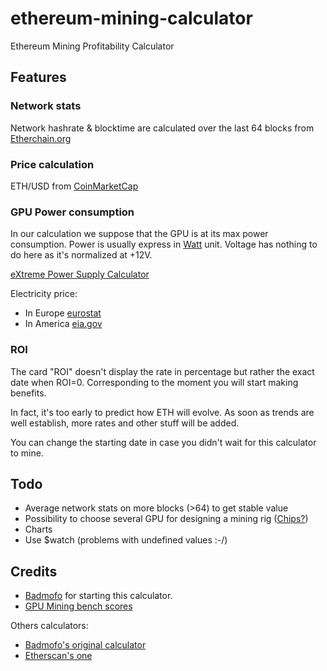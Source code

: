 # ethereum-mining-calculator
Ethereum Mining Profitability Calculator

## Features
### Network stats
Network hashrate & blocktime are calculated over the last 64 blocks from [Etherchain.org](https://etherchain.org/api/basic_stats)

### Price calculation
ETH/USD from [CoinMarketCap](http://coinmarketcap.com/currencies/ethereum/)

### GPU Power consumption
In our calculation we suppose that the GPU is at its max power consumption.
Power is usually express in [Watt](https://en.wikipedia.org/wiki/Watt) unit. Voltage has nothing to do here as it's normalized at +12V.

[eXtreme Power Supply Calculator](http://outervision.com/power-supply-calculator)

Electricity price:

* In Europe [eurostat](http://ec.europa.eu/eurostat/statistics-explained/index.php/Energy_price_statistics)
* In America [eia.gov]( http://www.eia.gov/electricity/monthly/epm_table_grapher.cfm?t=epmt_5_6_a)

### ROI
The card "ROI" doesn't display the rate in percentage but rather the exact date when ROI=0.
Corresponding to the moment you will start making benefits.

In fact, it's too early to predict how ETH will evolve.
As soon as trends are well establish, more rates and other stuff will be added.

You can change the starting date in case you didn't wait for this calculator to mine.

## Todo
* Average network stats on more blocks (>64) to get stable value
* Possibility to choose several GPU for designing a mining rig ([Chips?](https://material.angularjs.org/latest/#/demo/material.components.chips))
* Charts
* Use $watch (problems with undefined values :-/)


## Credits
* [Badmofo](https://github.com/badmofo/ethereum-mining-calculator) for starting this calculator.
* [GPU Mining bench scores](http://forum.ethereum.org/discussion/2134/gpu-mining-is-out-come-and-let-us-know-of-your-bench-scores)

Others calculators:

* [Badmofo's original calculator](http://badmofo.github.io/ethereum-mining-calculator/)
* [Etherscan's one](http://etherscan.io/ether-mining-calculator)
